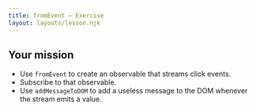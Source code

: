 ```yaml
---
title: fromEvent — Exercise
layout: layouts/lesson.njk
---
```


## Your mission

- Use `fromEvent` to create an observable that streams click events.
- Subscribe to that observable.
- Use `addMessageToDOM` to add a useless message to the DOM whenever the stream emits a value.
